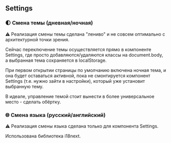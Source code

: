 ## Settings

### 🌓 Смена темы (дневная/ночная)

⚠️ Реализация смены темы сделана "лениво" и не совсем оптимально с архитектурной точки зрения.

Сейчас переключение темы осуществляется прямо в компоненте Settings, где просто добавляются/удаляются классы на document.body, а выбранная тема сохраняется в localStorage.

При первом открытии страницы по умолчанию включена ночная тема, и она будет оставаться активной, пока не смонтируется компонент Settings (т.е. нужно зайти в настройки), который уже установит выбранную тему.

В идеале, управление темой стоит вынести в более универсальное место - сделать обёртку.

### 🌐 Смена языка (русский/английский)

⚠️ Реализация смены языка сделана только для компонента Settings.

Использована библиотека i18next.